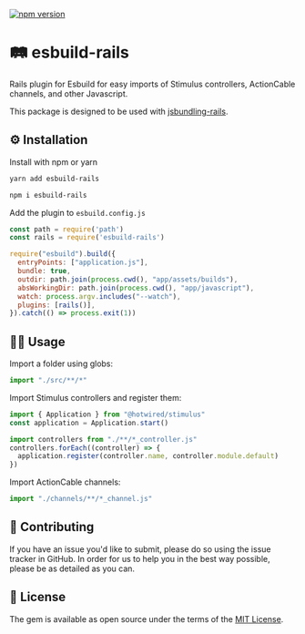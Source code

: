 [![npm version](https://badge.fury.io/js/esbuild-rails.svg)](https://badge.fury.io/js/esbuild-rails)

# 🛤 esbuild-rails

Rails plugin for Esbuild for easy imports of Stimulus controllers, ActionCable channels, and other Javascript.

This package is designed to be used with [jsbundling-rails](https://github.com/rails/jsbundling-rails).

## ⚙️ Installation

Install with npm or yarn

```bash
yarn add esbuild-rails
```

```bash
npm i esbuild-rails
```

Add the plugin to `esbuild.config.js`

```javascript
const path = require('path')
const rails = require('esbuild-rails')

require("esbuild").build({
  entryPoints: ["application.js"],
  bundle: true,
  outdir: path.join(process.cwd(), "app/assets/builds"),
  absWorkingDir: path.join(process.cwd(), "app/javascript"),
  watch: process.argv.includes("--watch"),
  plugins: [rails()],
}).catch(() => process.exit(1))
```

## 🧑‍💻 Usage

Import a folder using globs:

```javascript
import "./src/**/*"
```

Import Stimulus controllers and register them:

```javascript
import { Application } from "@hotwired/stimulus"
const application = Application.start()

import controllers from "./**/*_controller.js"
controllers.forEach((controller) => {
  application.register(controller.name, controller.module.default)
})
```

Import ActionCable channels:

```javascript
import "./channels/**/*_channel.js"
```

## 🙏 Contributing

If you have an issue you'd like to submit, please do so using the issue tracker in GitHub. In order for us to help you in the best way possible, please be as detailed as you can.


## 📝 License

The gem is available as open source under the terms of the [MIT License](http://opensource.org/licenses/MIT).
